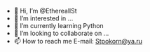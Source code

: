 - 👋 Hi, I’m @EthereallSt
- 👀 I’m interested in ...
- 🌱 I’m currently learning Python
- 💞️ I’m looking to collaborate on ...
- 📫 How to reach me  E-mail: Stpokorn@ya.ru

<!---
EthereallSt/EthereallSt is a ✨ special ✨ repository because its `README.md` (this file) appears on your GitHub profile.
You can click the Preview link to take a look at your changes.
--->
